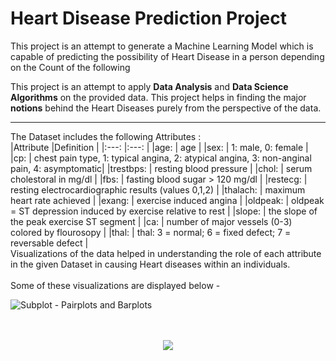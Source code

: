 # Heart Disease Prediction Project
This project is an attempt to generate a Machine Learning Model which is capable of predicting the possibility of Heart Disease in a person depending on the Count of the following 

This project is an attempt to apply **Data Analysis** and **Data Science Algorithms** on the provided data. This project helps in finding the major **notions** behind the Heart Diseases purely from the perspective of the data.
<br>
<hr>
The Dataset includes the following Attributes :
<br>
|Attribute |Definition                                                                                   |
|:---:     |:---:                                                                                             |
|age:      | age                                                                                         |
|sex:      | 1: male, 0: female                                                                          |
|cp:       | chest pain type, 1: typical angina, 2: atypical angina, 3: non-anginal pain, 4: asymptomatic|
|trestbps: | resting blood pressure                                                                      |
|chol:     | serum cholestoral in mg/dl                                                                  |
|fbs:      | fasting blood sugar > 120 mg/dl                                                             |
|restecg:  | resting electrocardiographic results (values 0,1,2)                                         |
|thalach:  | maximum heart rate achieved                                                                 |
|exang:    |	exercise induced angina                                                                    |
|oldpeak:  |	oldpeak = ST depression induced by exercise relative to rest                               |
|slope:    | the slope of the peak exercise ST segment                                                   |
|ca:       | number of major vessels (0-3) colored by flourosopy                                         |
|thal:     | thal: 3 = normal; 6 = fixed defect; 7 = reversable defect                                   |
<br>
Visualizations of the data helped in understanding the role of each attribute in the given Dataset in causing Heart diseases within an individuals. 
<br>
<br>
Some of these visualizations are displayed below -

![Subplot - Pairplots and Barplots](https://user-images.githubusercontent.com/78207021/181275973-41392f2a-cd66-46d4-822f-88175b5f7a0d.png)
<br>
<br>
<br>
<p align = "center">
<img src = "https://user-images.githubusercontent.com/78207021/181284599-d27dfca1-d458-4498-8f6a-483e4b7dc117.png">
</p>
